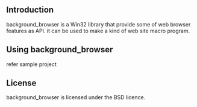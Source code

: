 Introduction
------------
background_browser is a Win32 library that provide some of web browser features as API. it can be used to make a kind of web site macro program.

Using background_browser
------------------------
refer sample project

License
-------
background_browser is licensed under the BSD licence.

